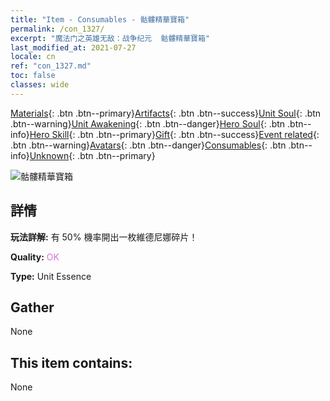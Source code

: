 ```yaml
---
title: "Item - Consumables - 骷髏精華寶箱"
permalink: /con_1327/
excerpt: "魔法门之英雄无敌：战争纪元  骷髏精華寶箱"
last_modified_at: 2021-07-27
locale: cn
ref: "con_1327.md"
toc: false
classes: wide
---
```

 [Materials](/ItemsCN/){: .btn .btn--primary}[Artifacts](/ItemsCN/Artifacts/){: .btn .btn--success}[Unit Soul](/ItemsCN/UnitSoul/){: .btn .btn--warning}[Unit Awakening](/ItemsCN/UnitAwakening/){: .btn .btn--danger}[Hero Soul](/ItemsCN/HeroSoul/){: .btn .btn--info}[Hero Skill](/ItemsCN/HeroSkill/){: .btn .btn--primary}[Gift](/ItemsCN/Gift/){: .btn .btn--success}[Event related](/ItemsCN/Events/){: .btn .btn--warning}[Avatars](/ItemsCN/Avatars/){: .btn .btn--danger}[Consumables](/ItemsCN/Consumables/){: .btn .btn--info}[Unknown](/ItemsCN/Unknown/){: .btn .btn--primary}

 ![骷髏精華寶箱](/images/t/i_906004.png)

## 詳情
 **玩法詳解:** 有 50% 機率開出一枚維德尼娜碎片！

 **Quality:** <span style="color: #DA70D6">OK</span>

 **Type:** Unit Essence

## Gather

  None

## This item contains:

  None

